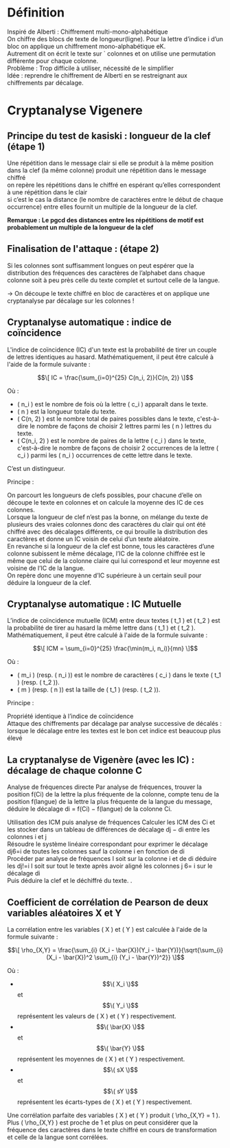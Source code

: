# Définition 
Inspiré de Alberti : Chiffrement multi-mono-alphabétique
\
On chiffre des blocs de texte de longueur(ligne). Pour la lettre d’indice i d’un bloc on applique
un chiffrement mono-alphabétique eK.
\
Autrement dit on écrit le texte sur ` colonnes et on
utilise une permutation différente pour chaque
colonne.
\
Problème : Trop difficile à utiliser, nécessité de le simplifier
\
Idée : reprendre le chiffrement de Alberti en se restreignant aux chiffrements par décalage.

# Cryptanalyse Vigenere

## Principe du test de kasiski : longueur de la clef (étape 1)

Une répétition dans le message clair si elle se produit à la même
position dans la clef (la même colonne) produit une répétition
dans le message chiffré
\
on repère les répétitions dans le chiffré en espérant qu’elles
correspondent à une répétition dans le clair
\
si c’est le cas la distance (le nombre de caractères entre le début
de chaque occurrence) entre elles fournit un multiple de la
longueur de la clef.

**Remarque : Le pgcd des distances entre les répétitions de motif est probablement un multiple de la longueur de la clef**

## Finalisation de l'attaque : (étape 2)

Si les colonnes sont suffisamment longues on peut espérer que la
distribution des fréquences des caractères de l’alphabet dans chaque
colonne soit à peu près celle du texte complet et surtout celle de la
langue.

-> On découpe le texte chiffré en bloc de caractères et on applique une cryptanalyse par décalage sur les colonnes !

## Cryptanalyse automatique : indice de coïncidence
L'indice de coïncidence \(IC\) d'un texte est la probabilité de tirer un couple de lettres identiques au hasard. Mathématiquement, il peut être calculé à l'aide de la formule suivante :

$$\[ IC = \frac{\sum_{i=0}^{25} C(n_i, 2)}{C(n, 2)} \]$$

Où :
- \( n_i \) est le nombre de fois où la lettre \( c_i \) apparaît dans le texte.
- \( n \) est la longueur totale du texte.
- \( C(n, 2) \) est le nombre total de paires possibles dans le texte, c'est-à-dire le nombre de façons de choisir 2 lettres parmi les \( n \) lettres du texte.
- \( C(n_i, 2) \) est le nombre de paires de la lettre \( c_i \) dans le texte, c'est-à-dire le nombre de façons de choisir 2 occurrences de la lettre \( c_i \) parmi les \( n_i \) occurrences de cette lettre dans le texte.

C’est un distingueur.

Principe : 

On parcourt les longueurs de clefs possibles, pour chacune d’elle on découpe le texte en
colonnes et on calcule la moyenne des IC de ces colonnes.
\
Lorsque la longueur de clef n’est pas la bonne, on mélange du texte de plusieurs des vraies
colonnes donc des caractères du clair qui ont été chiffré avec des décalages différents, ce qui
brouille la distribution des caractères et donne un IC voisin de celui d’un texte aléatoire.
\
En revanche si la longueur de la clef est bonne, tous les caractères d’une colonne subissent le
même décalage, l’IC de la colonne chiffrée est le même que celui de la colonne claire qui lui
correspond et leur moyenne est voisine de l’IC de la langue.
\
On repère donc une moyenne d’IC supérieure à un certain seuil pour déduire la longueur de la
clef.

## Cryptanalyse automatique : IC Mutuelle
L’indice de coïncidence mutuelle (ICM) entre deux textes \( t_1 \) et \( t_2 \) est la probabilité de tirer au hasard la même lettre dans \( t_1 \) et \( t_2 \). Mathématiquement, il peut être calculé à l'aide de la formule suivante :

$$\[ ICM = \sum_{i=0}^{25} \frac{\min(m_i, n_i)}{mn} \]$$

Où :
- \( m_i \) (resp. \( n_i \)) est le nombre de caractères \( c_i \) dans le texte \( t_1 \) (resp. \( t_2 \)).
- \( m \) (resp. \( n \)) est la taille de \( t_1 \) (resp. \( t_2 \)).

Principe : 

Propriété identique à l’indice de coïncidence
\
Attaque des chiffrements par décalage par analyse successive de
décalés : lorsque le décalage entre les textes est le bon cet indice
est beaucoup plus élevé 

## La cryptanalyse de Vigenère (avec les IC) : décalage de chaque colonne C
Analyse de fréquences directe
Par analyse de fréquences, trouver la position f(Ci) de la lettre la plus
fréquente de la colonne, compte tenu de la position f(langue) de la
lettre la plus fréquente de la langue du message, déduire le décalage
di = f(Ci) − f(langue) de la colonne Ci.

Utilisation des ICM puis analyse de fréquences
Calculer les ICM des Ci et les stocker dans un tableau de
différences de décalage dj − di entre les colonnes i et j
\
Résoudre le système linéaire correspondant pour exprimer le
décalage dj6=i de toutes les colonnes sauf la colonne i en fonction
de di
\
Procéder par analyse de fréquences
I soit sur la colonne i et de di déduire les dj!=i
I soit sur tout le texte après avoir aligné les colonnes j 6= i sur le
décalage di
\
Puis déduire la clef et le déchiffré du texte.
.
## Coefficient de corrélation de Pearson de deux variables aléatoires X et Y

La corrélation entre les variables \( X \) et \( Y \) est calculée à l'aide de la formule suivante :

$$\[ \rho_{X,Y} = \frac{\sum_{i} (X_i - \bar{X})(Y_i - \bar{Y})}{\sqrt{\sum_{i} (X_i - \bar{X})^2 \sum_{i} (Y_i - \bar{Y})^2}} \]$$

Où :
- $$\( X_i \)$$ et $$\( Y_i \)$$ représentent les valeurs de \( X \) et \( Y \) respectivement.
- $$\( \bar{X} \)$$ et $$\( \bar{Y} \)$$ représentent les moyennes de \( X \) et \( Y \) respectivement.
- $$\( sX \)$$ et $$\( sY \)$$ représentent les écarts-types de \( X \) et \( Y \) respectivement.

Une corrélation parfaite des variables \( X \) et \( Y \) produit \( \rho_{X,Y} = 1 \). Plus \( \rho_{X,Y} \) est proche de 1 et plus on peut considérer que la fréquence des caractères dans le texte chiffré en cours de transformation et celle de la langue sont corrélées.


